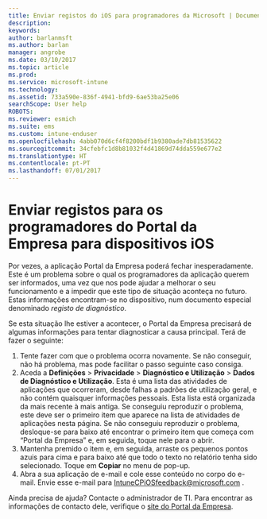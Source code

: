 ```yaml
---
title: Enviar registos do iOS para programadores da Microsoft | Documentos da Microsoft
description: 
keywords: 
author: barlanmsft
ms.author: barlan
manager: angrobe
ms.date: 03/10/2017
ms.topic: article
ms.prod: 
ms.service: microsoft-intune
ms.technology: 
ms.assetid: 733a590e-836f-4941-bfd9-6ae53ba25e06
searchScope: User help
ROBOTS: 
ms.reviewer: esmich
ms.suite: ems
ms.custom: intune-enduser
ms.openlocfilehash: 4abb070d6cf4f8200bdf1b9380ade7db81535622
ms.sourcegitcommit: 34cfebfc1d8b81032f4d41869d74dda559e677e2
ms.translationtype: HT
ms.contentlocale: pt-PT
ms.lasthandoff: 07/01/2017
---
```

# <a name="send-logs-to-the-company-portal-developers-for-ios-devices"></a>Enviar registos para os programadores do Portal da Empresa para dispositivos iOS

Por vezes, a aplicação Portal da Empresa poderá fechar inesperadamente. Este é um problema sobre o qual os programadores da aplicação querem ser informados, uma vez que nos pode ajudar a melhorar o seu funcionamento e a impedir que este tipo de situação aconteça no futuro. Estas informações encontram-se no dispositivo, num documento especial denominado _registo de diagnóstico_.

Se esta situação lhe estiver a acontecer, o Portal da Empresa precisará de algumas informações para tentar diagnosticar a causa principal. Terá de fazer o seguinte:

1.  Tente fazer com que o problema ocorra novamente. Se não conseguir, não há problema, mas pode facilitar o passo seguinte caso consiga.
2.  Aceda a __Definições__ > __Privacidade__ > __Diagnóstico e Utilização__ > __Dados de Diagnóstico e Utilização__. Esta é uma lista das atividades de aplicações que ocorreram, desde falhas a padrões de utilização geral, e não contém quaisquer informações pessoais. Esta lista está organizada da mais recente à mais antiga. Se conseguiu reproduzir o problema, este deve ser o primeiro item que aparece na lista de atividades de aplicações nesta página. Se não conseguiu reproduzir o problema, desloque-se para baixo até encontrar o primeiro item que começa com “Portal da Empresa” e, em seguida, toque nele para o abrir.
3.  Mantenha premido o item e, em seguida, arraste os pequenos pontos azuis para cima e para baixo até que todo o texto no relatório tenha sido selecionado. Toque em __Copiar__ no menu de pop-up.
4.  Abra a sua aplicação de e-mail e cole esse conteúdo no corpo do e-mail. Envie esse e-mail para <a href="mailto:IntuneCPiOSfeedback@microsoft.com?subject=My Company Portal App Closed Unexpectedly&body=Press and hold, then paste your copied Company Portal app logs here."> IntuneCPiOSfeedback@microsoft.com </a>.

Ainda precisa de ajuda? Contacte o administrador de TI. Para encontrar as informações de contacto dele, verifique o [site do Portal da Empresa](http://portal.manage.microsoft.com).
